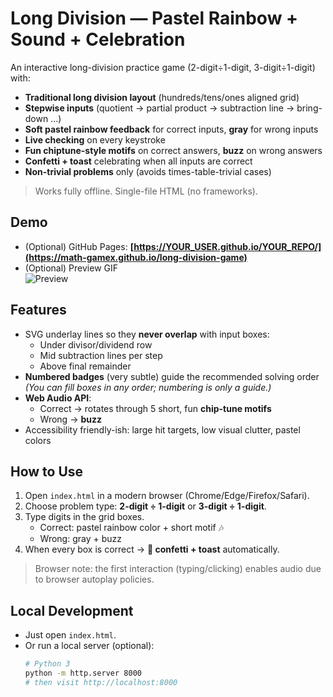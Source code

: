 # Long Division — Pastel Rainbow + Sound + Celebration

An interactive long-division practice game (2-digit÷1-digit, 3-digit÷1-digit) with:
- **Traditional long division layout** (hundreds/tens/ones aligned grid)
- **Stepwise inputs** (quotient → partial product → subtraction line → bring-down …)
- **Soft pastel rainbow feedback** for correct inputs, **gray** for wrong inputs
- **Live checking** on every keystroke
- **Fun chiptune-style motifs** on correct answers, **buzz** on wrong answers
- **Confetti + toast** celebrating when all inputs are correct
- **Non-trivial problems** only (avoids times-table-trivial cases)

> Works fully offline. Single-file HTML (no frameworks).

## Demo
- (Optional) GitHub Pages: **[https://YOUR_USER.github.io/YOUR_REPO/](https://math-gamex.github.io/long-division-game)**
- (Optional) Preview GIF  
  ![Preview](assets/preview.gif)

## Features
- SVG underlay lines so they **never overlap** with input boxes:
  - Under divisor/dividend row
  - Mid subtraction lines per step
  - Above final remainder
- **Numbered badges** (very subtle) guide the recommended solving order  
  *(You can fill boxes in any order; numbering is only a guide.)*
- **Web Audio API**:
  - Correct → rotates through 5 short, fun **chip-tune motifs**
  - Wrong → **buzz**
- Accessibility friendly-ish: large hit targets, low visual clutter, pastel colors

## How to Use
1. Open `index.html` in a modern browser (Chrome/Edge/Firefox/Safari).
2. Choose problem type: **2-digit ÷ 1-digit** or **3-digit ÷ 1-digit**.
3. Type digits in the grid boxes.  
   - Correct: pastel rainbow color + short motif 🎶  
   - Wrong: gray + buzz  
4. When every box is correct → **🎉 confetti + toast** automatically.

> Browser note: the first interaction (typing/clicking) enables audio due to browser autoplay policies.

## Local Development
- Just open `index.html`.  
- Or run a local server (optional):
  ```bash
  # Python 3
  python -m http.server 8000
  # then visit http://localhost:8000

